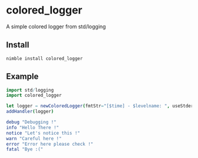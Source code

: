 # colored_logger

A simple colored logger from std/logging

## Install

`nimble install colored_logger`

## Example

```nim
import std/logging
import colored_logger

let logger = newColoredLogger(fmtStr="[$time] - $levelname: ", useStderr = true)
addHandler(logger)

debug "Debugging !"
info "Hello There !"
notice "Let's notice this !"
warn "Careful here !"
error "Error here please check !"
fatal "Bye :("
```

